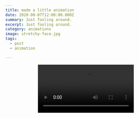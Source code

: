 ```yaml
---
title: made a little animation
date: 2020-08-07T12:00:00.000Z
summary: Just fooling around.
excerpt: Just fooling around.
category: animations
image: stretchy-face.jpg
tags:
  - post 
  - animation

---
```


<div style="width: 100%; text-align: center;">
<video controls loop>
  <source type="video/mp4" src="/static/img/animations/mp4s/stretchy-face.mp4"></source>
  <p>Your browser does not support the video element.</p>
</video>
</div>